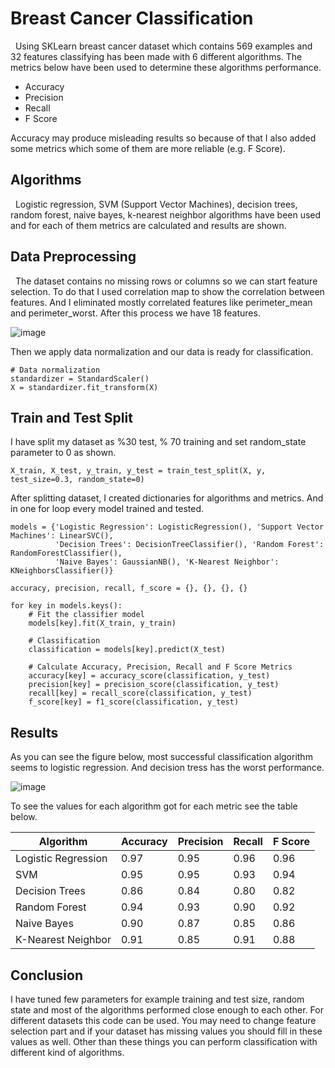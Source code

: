 # Breast Cancer Classification
 
&nbsp; Using SKLearn breast cancer dataset which contains 569 examples and 32 features classifying has been made with 6 different algorithms. The metrics below have been used to determine these algorithms performance.

* Accuracy
* Precision
* Recall
* F Score

Accuracy may produce misleading results so because of that I also added some metrics which some of them are more reliable (e.g. F Score).

## Algorithms

&nbsp; Logistic regression, SVM (Support Vector Machines), decision trees, random forest, naive bayes, k-nearest neighbor algorithms have been used and for each of them metrics are calculated and results are shown.

## Data Preprocessing

&nbsp; The dataset contains no missing rows or columns so we can start feature selection. To do that I used correlation map to show the correlation between features. And I eliminated mostly correlated features like perimeter_mean and perimeter_worst. After this process we have 18 features.

![image](https://user-images.githubusercontent.com/43848140/151814597-7f68fee1-6e01-454b-98f8-e44dbacd56e1.png)

Then we apply data normalization and our data is ready for classification.

```
# Data normalization
standardizer = StandardScaler()
X = standardizer.fit_transform(X)
```

## Train and Test Split

I have split my dataset as %30 test, % 70 training and set random_state parameter to 0 as shown.

```
X_train, X_test, y_train, y_test = train_test_split(X, y, test_size=0.3, random_state=0)
```
After splitting dataset, I created dictionaries for algorithms and metrics. And in one for loop every model trained and tested.
```
models = {'Logistic Regression': LogisticRegression(), 'Support Vector Machines': LinearSVC(),
          'Decision Trees': DecisionTreeClassifier(), 'Random Forest': RandomForestClassifier(),
          'Naive Bayes': GaussianNB(), 'K-Nearest Neighbor': KNeighborsClassifier()}

accuracy, precision, recall, f_score = {}, {}, {}, {}

for key in models.keys():
    # Fit the classifier model
    models[key].fit(X_train, y_train)

    # Classification
    classification = models[key].predict(X_test)

    # Calculate Accuracy, Precision, Recall and F Score Metrics
    accuracy[key] = accuracy_score(classification, y_test)
    precision[key] = precision_score(classification, y_test)
    recall[key] = recall_score(classification, y_test)
    f_score[key] = f1_score(classification, y_test)
```    
    
## Results

As you can see the figure below, most successful classification algorithm seems to logistic regression. And decision tress has the worst performance.


![image](https://user-images.githubusercontent.com/43848140/151818029-0a9bd8bd-bf0f-427c-8ffc-01be2757e5e6.png)

To see the values for each algorithm got for each metric see the table below.

| Algorithm          | Accuracy      | Precision      | Recall      | F Score      |
| ------------------ | ------------- | ---------------| ----------- | ------------ |
| Logistic Regression| 0.97          | 0.95           | 0.96        | 0.96         |
| SVM                | 0.95          | 0.95           | 0.93        | 0.94         |
| Decision Trees     | 0.86          | 0.84           | 0.80        | 0.82         |
| Random Forest      | 0.94          | 0.93           | 0.90        | 0.92         |
| Naive Bayes        | 0.90          | 0.87           | 0.85        | 0.86         |
| K-Nearest Neighbor | 0.91          | 0.85           | 0.91        | 0.88         |

## Conclusion

I have tuned few parameters for example training and test size, random state and most of the algorithms performed close enough to each other. For different datasets this code can be used. You may need to change feature selection part and if your dataset has missing values you should fill in these values as well. Other than these things you can perform classification with different kind of algorithms. 

